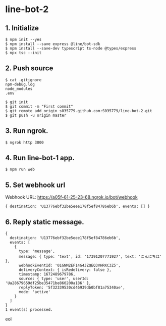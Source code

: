 # line-bot-2

## 1. Initialize

```
$ npm init --yes
$ npm install --save express @line/bot-sdk
$ npm install --save-dev typescript ts-node @types/express
$ npx tsc --init
```

## 2. Push source

```console:.gitignore
$ cat .gitignore
npm-debug.log
node_modules
.env
```

```
$ git init
$ git commit -m "First commit"
$ git remote add origin s035779.github.com:S035779/line-bot-2.git
$ git push -u origin master
```

## 3. Run ngrok.

```
$ ngrok http 3000
```

## 4. Run line-bot-1 app.

```
$ npm run web
```

## 5. Set webhook url

Webhook URL: https://a05f-61-25-23-68.ngrok.io/bot/webhook

```
{ destination: 'U13776ebf32be5eee178f5ef84786eb6b', events: [] }
```

## 6. Reply static message.

```
{
  destination: 'U13776ebf32be5eee178f5ef84786eb6b',
  events: [
    {
      type: 'message',
      message: { type: 'text', id: '17391207771927', text: 'こんにちは' },
      webhookEventId: '01GNM2EF14G4JZQEQ3VHRKC3Z5',
      deliveryContext: { isRedelivery: false },
      timestamp: 1672489679786,
      source: { type: 'user', userId: 'Ua28679659df25be35471be860200a186' },
      replyToken: '5f32339530cd46939db0bf81a75340ae',
      mode: 'active'
    }
  ]
}
1 event(s) processed.
```

eol